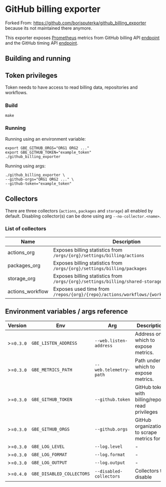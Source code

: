 # GitHub billing exporter

Forked From: https://github.com/borisputerka/github_billing_exporter because its not maintained there anymore.

This exporter exposes [Prometheus](https://prometheus.io/) metrics from GitHub billing API [endpoint](https://docs.github.com/en/free-pro-team@latest/rest/reference/billing) and the GitHub timing API [endpoint](https://docs.github.com/en/rest/reference/actions#get-workflow-usage).

## Building and running

## Token privileges

Token needs to have access to read billing data, repositories and workflows.

### Build

    make

### Running

Running using an environment variable:

    export GBE_GITHUB_ORGS="ORG1 ORG2 ..."
    export GBE_GITHUB_TOKEN="example_token"
    ./github_billing_exporter

Running using args:

    ./github_billing_exporter \
    --github-orgs="ORG1 ORG2 ..." \
    --github-token="example_token"

## Collectors

There are three collectors (`actions`, `packages` and `storage`) all enabled by default. Disabling collector(s) can be done using arg `--no-collector.<name>`.

### List of collectors

Name	          | Description									                                        | Enabled
------------------|-------------------------------------------------------------------------------------|--------
actions_org       | Exposes billing statistics from `/orgs/{org}/settings/billing/actions`	            | `true`
packages_org      | Exposes billing statistics from `/orgs/{org}/settings/billing/packages`	            | `true`
storage_org       | Exposes billing statistics from `/orgs/{org}/settings/billing/shared-storage`       | `true`
actions_workflow  | Exposes used time from `/repos/{org}/{repo}/actions/workflows/{workflow_id}/timing` | `true`

## Environment variables / args reference

Version    | Env		               | Arg		             | Description			                	       | Default
-----------|---------------------------|-------------------------|-------------------------------------------------|---------
\>=`0.3.0` | `GBE_LISTEN_ADDRESS`      | `--web.listen-address`  | Address on which to expose metrics.             | `:9776`
\>=`0.3.0` | `GBE_METRICS_PATH`	       | `--web.telemetry-path`  | Path under which to expose metrics.             | `/metrics`
\>=`0.3.0` | `GBE_GITHUB_TOKEN`        | `--github.token`	     | GitHub token with billing/repo read privileges  | `""`
\>=`0.3.0` | `GBE_GITHUB_ORGS`	       | `--github.orgs`	     | GitHub organizations to scrape metrics for      | `""`
\>=`0.3.0` | `GBE_LOG_LEVEL`           | `--log.level`	         | -                                               | `"info"`
\>=`0.3.0` | `GBE_LOG_FORMAT`          | `--log.format`	         | -                                               | `"logfmt"`
\>=`0.3.0` | `GBE_LOG_OUTPUT`          | `--log.output`	         | -                                               | `"stdout"`
\>=`0.4.0` | `GBE_DISABLED_COLLECTORS` | `--disabled-collectors` | Collectors to disable			               | `""`
